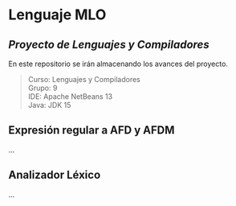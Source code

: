 # Lenguaje MLO

## _Proyecto de Lenguajes y Compiladores_

En este repositorio se irán almacenando los avances del proyecto.
>Curso: Lenguajes y Compiladores  
>Grupo: 9  
>IDE: Apache NetBeans 13  
>Java: JDK 15

## Expresión regular a AFD y AFDM
...  

## Analizador Léxico
...
